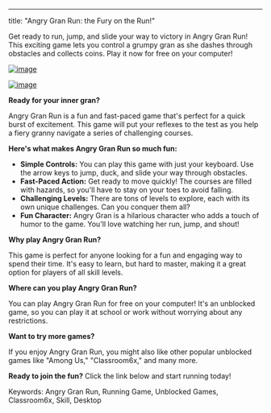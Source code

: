 ---
title: "Angry Gran Run: the Fury on the Run!"

Get ready to run, jump, and slide your way to victory in Angry Gran Run! This exciting game lets you control a grumpy gran as she dashes through obstacles and collects coins. Play it now for free on your computer!


[![image](https://github.com/user-attachments/assets/3657d7e7-17ae-4692-9e8e-1dc332bc3555)](https://online-generator.github.io/unblockedgames/Angry-Gran-Run-unblocked/)

[![image](https://github.com/user-attachments/assets/fa7e6358-0845-4073-b947-eacae088cb37)](https://online-generator.github.io/unblockedgames/Angry-Gran-Run-unblocked/)

**Ready for your inner gran?** 

Angry Gran Run is a fun and fast-paced game that's perfect for a quick burst of excitement.  This game will put your reflexes to the test as you help a fiery granny navigate a series of challenging courses.  

**Here's what makes Angry Gran Run so much fun:**

* **Simple Controls:**  You can play this game with just your keyboard.  Use the arrow keys to jump, duck, and slide your way through obstacles.
* **Fast-Paced Action:**  Get ready to move quickly! The courses are filled with hazards, so you'll have to stay on your toes to avoid falling.
* **Challenging Levels:**  There are tons of levels to explore, each with its own unique challenges.  Can you conquer them all?
* **Fun Character:**  Angry Gran is a hilarious character who adds a touch of humor to the game.  You'll love watching her run, jump, and shout!

**Why play Angry Gran Run?**

This game is perfect for anyone looking for a fun and engaging way to spend their time.  It's easy to learn, but hard to master, making it a great option for players of all skill levels. 

**Where can you play Angry Gran Run?**

You can play Angry Gran Run for free on your computer!  It's an unblocked game, so you can play it at school or work without worrying about any restrictions. 

**Want to try more games?**

If you enjoy Angry Gran Run, you might also like other popular unblocked games like "Among Us," "Classroom6x," and many more. 

**Ready to join the fun?**  Click the link below and start running today!

Keywords: Angry Gran Run, Running Game, Unblocked Games, Classroom6x, Skill, Desktop




